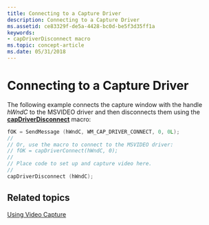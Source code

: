 ```yaml
---
title: Connecting to a Capture Driver
description: Connecting to a Capture Driver
ms.assetid: ce83329f-de5a-4428-bc0d-be5f3d35ff1a
keywords:
- capDriverDisconnect macro
ms.topic: concept-article
ms.date: 05/31/2018
---
```


# Connecting to a Capture Driver

The following example connects the capture window with the handle *hWndC* to the MSVIDEO driver and then disconnects them using the [**capDriverDisconnect**](/windows/desktop/api/Vfw/nf-vfw-capdriverdisconnect) macro:


```C++
fOK = SendMessage (hWndC, WM_CAP_DRIVER_CONNECT, 0, 0L); 
// 
// Or, use the macro to connect to the MSVIDEO driver: 
// fOK = capDriverConnect(hWndC, 0); 
// 
// Place code to set up and capture video here. 
// 
capDriverDisconnect (hWndC); 
```



## Related topics

<dl> <dt>

[Using Video Capture](using-video-capture.md)
</dt> </dl>

 

 




